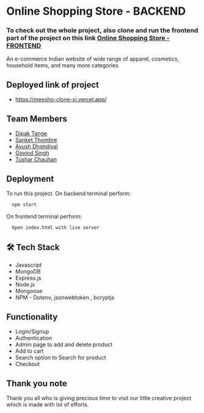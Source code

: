 
# Online Shopping Store - BACKEND

###  To check out the whole project, also clone and run the frontend part of the project on this link [Online Shopping Store - FRONTEND](https://github.com/deep1296/Meesho_clone)

An e-commerce Indian website of wide range of apparel, cosmetics, household items, and many more categories 
 
## Deployed link of project
- https://meesho-clone-xi.vercel.app/

## Team Members

- [Dipak Tange](https://github.com/deep1296)
- [Sanket Thombre](https://github.com/SanketThombre)
- [Ayush Dhondiyal](https://github.com/ayush536)
- [Govind Singh](https://github.com/govind-01)
- [Tushar Chauhan](https://github.com/Tushar-chauhan198)


## Deployment

To run this project. On backend terminal perform:

```bash
  npm start
```

On frontend terminal perform:

```bash
  Open index.html with live server
```



## 🛠 Tech Stack

- Javascript
- MongoDB
- Express.js
- Node.js
- Mongoose
- NPM - Dotenv, jsonwebtoken , bcryptjs 

## Functionality

- Login/Signup
- Authentication
- Admin page to add and delete product
- Add to cart
- Search option to Search for product
- Checkout



## Thank you note
Thank you all who is giving precious time to visit our little creative project which is made with lot of efforts.



